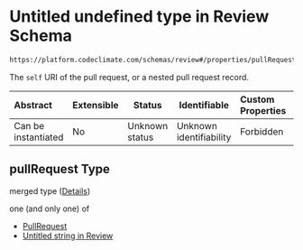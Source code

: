 # Untitled undefined type in Review Schema

```txt
https://platform.codeclimate.com/schemas/review#/properties/pullRequest
```

The `self` URI of the pull request, or a nested pull request record.


| Abstract            | Extensible | Status         | Identifiable            | Custom Properties | Additional Properties | Access Restrictions | Defined In                                                                           |
| :------------------ | ---------- | -------------- | ----------------------- | :---------------- | --------------------- | ------------------- | ------------------------------------------------------------------------------------ |
| Can be instantiated | No         | Unknown status | Unknown identifiability | Forbidden         | Allowed               | none                | [Review.schema.json\*](../../spec/schemas/Review.schema.json "open original schema") |

## pullRequest Type

merged type ([Details](review-properties-pullrequest.md))

one (and only one) of

-   [PullRequest](pullrequestcomment-properties-pullrequest-oneof-pullrequest.md "check type definition")
-   [Untitled string in Review](review-properties-pullrequest-oneof-1.md "check type definition")
